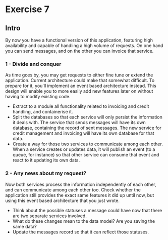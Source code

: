 # Exercise 7

## Intro

By now you have a functional version of this application, featuring high availability and capable of handling a high volume of requests. On one hand you can send messages, and on the other you can invoice that service.

### 1 - Divide and conquer

As time goes by, you may get requests to either fine tune or extend the application. Current architecture could make that somewhat difficult. To prepare for it, you'll implement an event based architecture instead. This design will enable you to more easily add new features later on without having to modify existing code.
 
- Extract to a module all functionality related to invoicing and credit handling, and containerise it.
- Split the databases so that each service will only persist the information it deals with. The service that sends messages will have its own database, containing the record of sent messages. The new service for credit management and invoicing will have its own database for that data.
- Create a way for those two services to communicate among each other. When a service creates or updates data, it will publish an event (to a queue, for instance) so that other service can consume that event and react to it updating its own data.

### 2 - Any news about my request?

Now both services process the information independently of each other, and can communicate among each other too. Check whether the application still provides the exact same features it did up until now, but using this event based architecture that you just wrote.

- Think about the possible statuses a message could have now that there are two separate services involved.
- What do these changes mean to the data model? Are you saving the same data?
- Update the messages record so that it can reflect those statuses.
